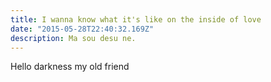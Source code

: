 ```yaml
---
title: I wanna know what it's like on the inside of love
date: "2015-05-28T22:40:32.169Z"
description: Ma sou desu ne.
---
```


Hello darkness my old friend




<script type='text/javascript'>
const hello = 2;
window.hello = hello;
</script>